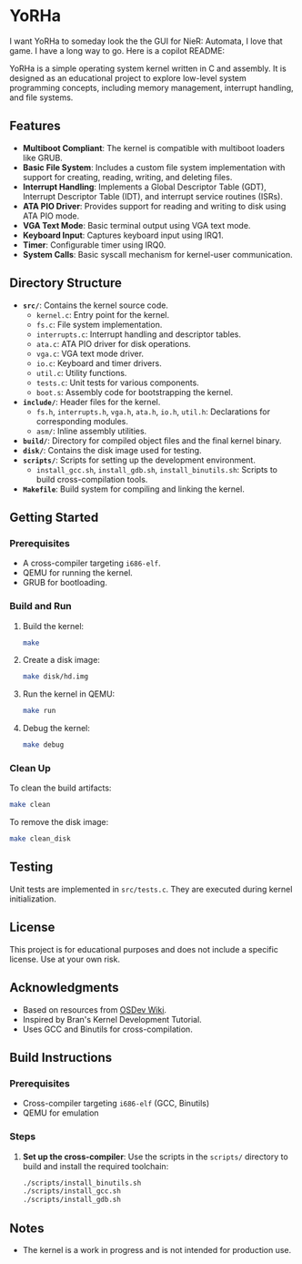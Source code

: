 # YoRHa

I want YoRHa to someday look the the GUI for NieR: Automata, I love that game. I have a long way to go. Here is a copilot README:

YoRHa is a simple operating system kernel written in C and assembly. It is designed as an educational project to explore low-level system programming concepts, including memory management, interrupt handling, and file systems.

## Features

- **Multiboot Compliant**: The kernel is compatible with multiboot loaders like GRUB.
- **Basic File System**: Includes a custom file system implementation with support for creating, reading, writing, and deleting files.
- **Interrupt Handling**: Implements a Global Descriptor Table (GDT), Interrupt Descriptor Table (IDT), and interrupt service routines (ISRs).
- **ATA PIO Driver**: Provides support for reading and writing to disk using ATA PIO mode.
- **VGA Text Mode**: Basic terminal output using VGA text mode.
- **Keyboard Input**: Captures keyboard input using IRQ1.
- **Timer**: Configurable timer using IRQ0.
- **System Calls**: Basic syscall mechanism for kernel-user communication.

## Directory Structure

- **`src/`**: Contains the kernel source code.
    - `kernel.c`: Entry point for the kernel.
    - `fs.c`: File system implementation.
    - `interrupts.c`: Interrupt handling and descriptor tables.
    - `ata.c`: ATA PIO driver for disk operations.
    - `vga.c`: VGA text mode driver.
    - `io.c`: Keyboard and timer drivers.
    - `util.c`: Utility functions.
    - `tests.c`: Unit tests for various components.
    - `boot.s`: Assembly code for bootstrapping the kernel.
- **`include/`**: Header files for the kernel.
    - `fs.h`, `interrupts.h`, `vga.h`, `ata.h`, `io.h`, `util.h`: Declarations for corresponding modules.
    - `asm/`: Inline assembly utilities.
- **`build/`**: Directory for compiled object files and the final kernel binary.
- **`disk/`**: Contains the disk image used for testing.
- **`scripts/`**: Scripts for setting up the development environment.
    - `install_gcc.sh`, `install_gdb.sh`, `install_binutils.sh`: Scripts to build cross-compilation tools.
- **`Makefile`**: Build system for compiling and linking the kernel.

## Getting Started

### Prerequisites

- A cross-compiler targeting `i686-elf`.
- QEMU for running the kernel.
- GRUB for bootloading.

### Build and Run

1. Build the kernel:
     ```bash
     make
     ```

2. Create a disk image:
     ```bash
     make disk/hd.img
     ```

3. Run the kernel in QEMU:
     ```bash
     make run
     ```

4. Debug the kernel:
     ```bash
     make debug
     ```

### Clean Up

To clean the build artifacts:
```bash
make clean
```

To remove the disk image:
```bash
make clean_disk
```

## Testing

Unit tests are implemented in `src/tests.c`. They are executed during kernel initialization.

## License

This project is for educational purposes and does not include a specific license. Use at your own risk.

## Acknowledgments

- Based on resources from [OSDev Wiki](https://wiki.osdev.org/).
- Inspired by Bran's Kernel Development Tutorial.
- Uses GCC and Binutils for cross-compilation.


## Build Instructions

### Prerequisites
- Cross-compiler targeting `i686-elf` (GCC, Binutils)
- QEMU for emulation

### Steps
1. **Set up the cross-compiler**:
   Use the scripts in the `scripts/` directory to build and install the required toolchain:
   ```bash
   ./scripts/install_binutils.sh
   ./scripts/install_gcc.sh
   ./scripts/install_gdb.sh

## Notes

- The kernel is a work in progress and is not intended for production use.
